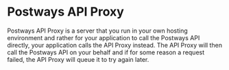 # Postways API Proxy

Postways API Proxy is a server that you run in your own hosting environment and rather for your application to call the Postways API directly, your application calls the API Proxy instead. The API Proxy will then call the Postways API on your behalf and if for some reason a request failed, the API Proxy will queue it to try again later.
